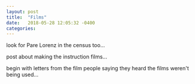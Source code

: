 ```yaml
---
layout: post
title:  "Films"
date:   2018-05-28 12:05:32 -0400
categories:
---
```


look for Pare Lorenz in the census too...

post about making the instruction films...

begin with letters from the film people saying they heard the films weren't being used...
